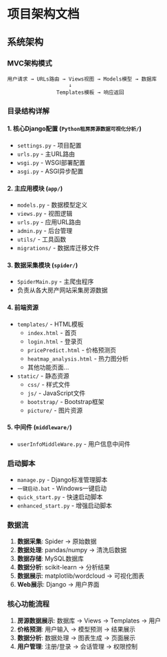 # 项目架构文档

## 系统架构

### MVC架构模式
```
用户请求 → URLs路由 → Views视图 → Models模型 → 数据库
                    ↓
                Templates模板 → 响应返回
```

### 目录结构详解

#### 1. 核心Django配置 (`Python租房房源数据可视化分析/`)
- `settings.py` - 项目配置
- `urls.py` - 主URL路由
- `wsgi.py` - WSGI部署配置
- `asgi.py` - ASGI异步配置

#### 2. 主应用模块 (`app/`)
- `models.py` - 数据模型定义
- `views.py` - 视图逻辑
- `urls.py` - 应用URL路由
- `admin.py` - 后台管理
- `utils/` - 工具函数
- `migrations/` - 数据库迁移文件

#### 3. 数据采集模块 (`spider/`)
- `SpiderMain.py` - 主爬虫程序
- 负责从各大房产网站采集房源数据

#### 4. 前端资源
- `templates/` - HTML模板
  - `index.html` - 首页
  - `login.html` - 登录页
  - `pricePredict.html` - 价格预测页
  - `heatmap_analysis.html` - 热力图分析
  - 其他功能页面...
- `static/` - 静态资源
  - `css/` - 样式文件
  - `js/` - JavaScript文件
  - `bootstrap/` - Bootstrap框架
  - `picture/` - 图片资源

#### 5. 中间件 (`middleware/`)
- `userInfoMiddleWare.py` - 用户信息中间件

### 启动脚本
- `manage.py` - Django标准管理脚本
- `一键启动.bat` - Windows一键启动
- `quick_start.py` - 快速启动脚本
- `enhanced_start.py` - 增强启动脚本

### 数据流
1. **数据采集**: Spider → 原始数据
2. **数据处理**: pandas/numpy → 清洗后数据
3. **数据存储**: MySQL数据库
4. **数据分析**: scikit-learn → 分析结果
5. **数据展示**: matplotlib/wordcloud → 可视化图表
6. **Web展示**: Django → 用户界面

### 核心功能流程
1. **房源数据展示**: 数据库 → Views → Templates → 用户
2. **价格预测**: 用户输入 → 模型预测 → 结果展示
3. **数据分析**: 数据处理 → 图表生成 → 页面展示
4. **用户管理**: 注册/登录 → 会话管理 → 权限控制
